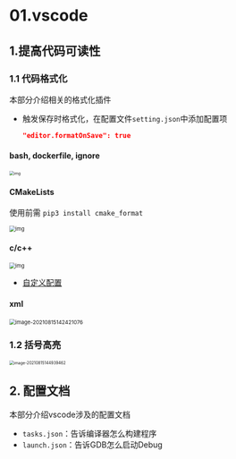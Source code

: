 # 01.vscode

## 1.提高代码可读性

### 1.1 代码格式化

本部分介绍相关的格式化插件

- 触发保存时格式化，在配置文件`setting.json`中添加配置项

  ```json
  "editor.formatOnSave": true
  ```

#### bash, dockerfile, ignore

<img src="https://natsu-akatsuki.oss-cn-guangzhou.aliyuncs.com/img/O9pE80ad5tSzvWGn.png!thumbnail" alt="img" style="zoom:50%;" />

#### CMakeLists

使用前需 `pip3 install cmake_format`

 <img src="https://natsu-akatsuki.oss-cn-guangzhou.aliyuncs.com/img/3JNlJDmC4jiLlsVQ.png!thumbnail" alt="img" style="zoom: 67%;" />

#### c/c++

<img src="https://natsu-akatsuki.oss-cn-guangzhou.aliyuncs.com/img/rwMxwrqpHdPxgLFX.png!thumbnail" alt="img" style="zoom: 67%;" />

- [自定义配置](https://blog.csdn.net/star871016/article/details/109526408)

#### xml

<img src="https://natsu-akatsuki.oss-cn-guangzhou.aliyuncs.com/img/image-20210815142421076.png" alt="image-20210815142421076" style="zoom: 67%;" />

### 1.2 括号高亮

<img src="https://natsu-akatsuki.oss-cn-guangzhou.aliyuncs.com/img/image-20210815144939462.png" alt="image-20210815144939462" style="zoom:50%;" />

## 2. 配置文档

本部分介绍vscode涉及的配置文档

- `tasks.json`：告诉编译器怎么构建程序
- `launch.json`：告诉GDB怎么启动Debug



## 